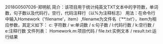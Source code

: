 2018G0507026-郑明航
简介：该项目用于统计纯英文TXT文本中的字符数，单词数，句子数以及代码行，空行，代码注释行（以%为注释标志）
用法：在命令行中输入Homework（'filename'，item）,filename为文件名（‘**.txt’），item为相应参数，其定义如下：
     c: 字符数 / w:单词数 / s:句子数 / l:代码行数 / k:空行数 / e:注释行数
文件列表： Homework.m:项目代码 / file.txt:实例文本 / result.txt:运行结果
